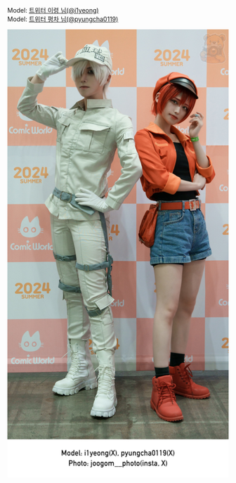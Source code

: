 ﻿---
dddd: 2024.07.20 서코
nickname: 이령+평차
sns_type: x
sns_id: i1yeong, pyungcha0119
---

<a name="i1yeong+pyungcha0119"></a>
Model: <a href="https://x.com/i1yeong" target="_blank">트위터 이령 님(@i1yeong)</a>  
Model: <a href="https://x.com/pyungcha0119" target="_blank">트위터 평차 님(@pyungcha0119)</a>

![평차/240720일세포주곰님(1).jpg](/assets/img/2024/07-20/이령+평차/240720일세포주곰님(1).jpg)